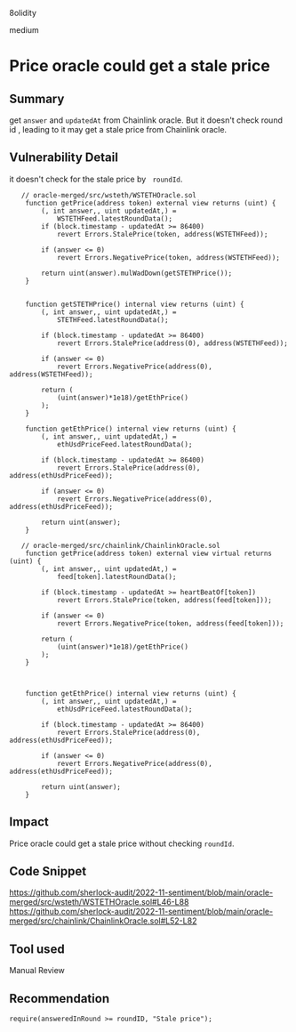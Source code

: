 8olidity

medium

# Price oracle could get a stale price

## Summary
get `answer` and `updatedAt` from Chainlink oracle. But it doesn't check round id , leading to it may get a stale price from Chainlink oracle.
## Vulnerability Detail
 it doesn't check for the stale price by   `roundId`.
```solidity
   // oracle-merged/src/wsteth/WSTETHOracle.sol
    function getPrice(address token) external view returns (uint) {
        (, int answer,, uint updatedAt,) =
            WSTETHFeed.latestRoundData();
        if (block.timestamp - updatedAt >= 86400)
            revert Errors.StalePrice(token, address(WSTETHFeed));

        if (answer <= 0)
            revert Errors.NegativePrice(token, address(WSTETHFeed));

        return uint(answer).mulWadDown(getSTETHPrice());
    }


    function getSTETHPrice() internal view returns (uint) {
        (, int answer,, uint updatedAt,) =
            STETHFeed.latestRoundData();

        if (block.timestamp - updatedAt >= 86400)
            revert Errors.StalePrice(address(0), address(WSTETHFeed));

        if (answer <= 0)
            revert Errors.NegativePrice(address(0), address(WSTETHFeed));

        return (
            (uint(answer)*1e18)/getEthPrice()
        );
    }

    function getEthPrice() internal view returns (uint) {
        (, int answer,, uint updatedAt,) =
            ethUsdPriceFeed.latestRoundData();

        if (block.timestamp - updatedAt >= 86400)
            revert Errors.StalePrice(address(0), address(ethUsdPriceFeed));

        if (answer <= 0)
            revert Errors.NegativePrice(address(0), address(ethUsdPriceFeed));

        return uint(answer);
    }

   // oracle-merged/src/chainlink/ChainlinkOracle.sol
    function getPrice(address token) external view virtual returns (uint) {
        (, int answer,, uint updatedAt,) =
            feed[token].latestRoundData();

        if (block.timestamp - updatedAt >= heartBeatOf[token])
            revert Errors.StalePrice(token, address(feed[token]));

        if (answer <= 0)
            revert Errors.NegativePrice(token, address(feed[token]));

        return (
            (uint(answer)*1e18)/getEthPrice()
        );
    }



    function getEthPrice() internal view returns (uint) {
        (, int answer,, uint updatedAt,) =
            ethUsdPriceFeed.latestRoundData();

        if (block.timestamp - updatedAt >= 86400)
            revert Errors.StalePrice(address(0), address(ethUsdPriceFeed));

        if (answer <= 0)
            revert Errors.NegativePrice(address(0), address(ethUsdPriceFeed));

        return uint(answer);
    }
```
## Impact
Price oracle could get a stale price without checking `roundId`.
## Code Snippet
https://github.com/sherlock-audit/2022-11-sentiment/blob/main/oracle-merged/src/wsteth/WSTETHOracle.sol#L46-L88
https://github.com/sherlock-audit/2022-11-sentiment/blob/main/oracle-merged/src/chainlink/ChainlinkOracle.sol#L52-L82
## Tool used

Manual Review

## Recommendation
```solidity
require(answeredInRound >= roundID, "Stale price");
```